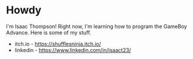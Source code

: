 # Howdy

I'm Isaac Thompson! Right now, I'm learning how to program the GameBoy Advance. Here is some of my stuff.

* itch.io - https://shufflesninja.itch.io/
* linkedin - https://www.linkedin.com/in/isaact23/
